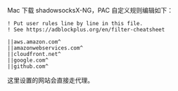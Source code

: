 Mac 下载 shadowsocksX-NG，PAC 自定义规则编辑如下：

```
! Put user rules line by line in this file.
! See https://adblockplus.org/en/filter-cheatsheet

||aws.amazon.com^
||amazonwebservices.com^
||cloudfront.net^
||google.com^
||github.com^
```

这里设置的网站会直接走代理。
